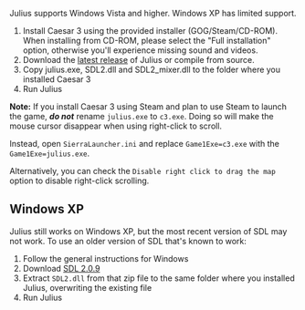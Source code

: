 Julius supports Windows Vista and higher. Windows XP has limited support.

1. Install Caesar 3 using the provided installer (GOG/Steam/CD-ROM). When installing from CD-ROM, please select the "Full installation" option, otherwise you'll experience missing sound and videos.
2. Download the [latest release](Julius-release) of Julius or compile from source.
3. Copy julius.exe, SDL2.dll and SDL2_mixer.dll to the folder where you installed Caesar 3
4. Run Julius

**Note:** If you install Caesar 3 using Steam and plan to use Steam to launch the game,
***do not*** rename `julius.exe` to `c3.exe`.
Doing so will make the mouse cursor disappear when using right-click to scroll.
   
Instead, open `SierraLauncher.ini` and replace `Game1Exe=c3.exe` with the `Game1Exe=julius.exe`.

Alternatively, you can check the `Disable right click to drag the map` option to disable right-click scrolling.

## Windows XP

Julius still works on Windows XP, but the most recent version of SDL may not work. To use an older version of SDL that's known to work:

1. Follow the general instructions for Windows
2. Download [SDL 2.0.9](http://libsdl.org/release/SDL2-2.0.9-win32-x86.zip)
3. Extract `SDL2.dll` from that zip file to the same folder where you installed Julius, overwriting the existing file
4. Run Julius

